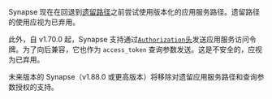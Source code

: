 ﻿Synapse 现在在回退到[遗留路径](https://spec.matrix.org/v1.6/application-service-api/#legacy-routes)之前尝试使用版本化的应用服务路径。遗留路径的使用应视为已弃用。

此外，自 v1.70.0 起，Synapse 支持通过[`Authorization`头](https://spec.matrix.org/v1.6/application-service-api/#authorization)发送应用服务访问令牌。为了向后兼容，它也作为 `access_token` 查询参数发送。这是不安全的，应视为已弃用。

未来版本的 Synapse（v1.88.0 或更高版本）将移除对遗留应用服务路径和查询参数授权的支持。